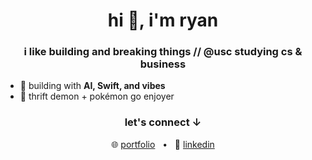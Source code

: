 <h1 align="center">hi 👋, i'm ryan</h1>
<h3 align="center">i like building and breaking things // @usc studying cs & business</h3>

- 🧠 building with **AI, Swift, and vibes**  
- 🧢 thrift demon + pokémon go enjoyer

<h3 align="center">let's connect ↓</h3>

<p align="center">
  🌐 <a href="https://rchang.vercel.app">portfolio</a> &nbsp; • &nbsp;
  🔗 <a href="https://linkedin.com/in/ryanchang29">linkedin</a>
</p>
